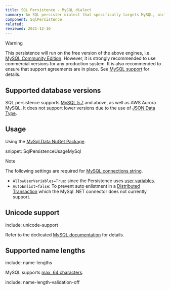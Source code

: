 ```yaml
---
title: SQL Persistence - MySQL dialect
summary: An SQL persister dialect that specifically targets MySQL, including AWS Aurora MySQL.
component: SqlPersistence
related:
reviewed: 2021-12-10
---
```


> [!WARNING]
> This persistence will run on the free version of the above engines, i.e. [MySQL Community Edition](https://www.mysql.com/products/community/). However, it is strongly recommended to use commercial versions for any production system. It is also recommended to ensure that support agreements are in place. See [MySQL support](https://www.mysql.com/support/) for details.


## Supported database versions

SQL persistence supports [MySQL 5.7](https://dev.mysql.com/doc/relnotes/mysql/5.7/en/) and above, as well as AWS Aurora MySQL. It does not support lower versions due to the use of [JSON Data Type](https://dev.mysql.com/doc/refman/5.7/en/json.html).

## Usage

Using the [MySql.Data NuGet Package](https://www.nuget.org/packages/MySql.Data/).

snippet: SqlPersistenceUsageMySql

> [!NOTE]
> The following settings are required for [MySQL connections string](https://dev.mysql.com/doc/connector-net/en/connector-net-6-10-connection-options.html).
>
> * `AllowUserVariables=True`: since the Persistence uses [user variables](https://dev.mysql.com/doc/refman/5.7/en/user-variables.html).
> * `AutoEnlist=false`: To prevent auto enlistment in a [Distributed Transaction](https://docs.microsoft.com/en-us/previous-versions/windows/desktop/ms681205(v=vs.85)) which the MySql .NET connector does not currently support.


## Unicode support

include: unicode-support

Refer to the dedicated [MySQL documentation](https://dev.mysql.com/doc/refman/5.7/en/charset-applications.html) for details.


## Supported name lengths

include: name-lengths

MySQL supports [max. 64 characters](https://dev.mysql.com/doc/refman/5.7/en/identifiers.html).

include: name-length-validation-off

